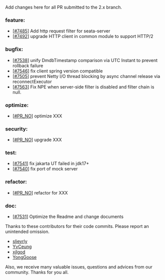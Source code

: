<!--
    Licensed to the Apache Software Foundation (ASF) under one or more
    contributor license agreements.  See the NOTICE file distributed with
    this work for additional information regarding copyright ownership.
    The ASF licenses this file to You under the Apache License, Version 2.0
    (the "License"); you may not use this file except in compliance with
    the License.  You may obtain a copy of the License at

    http://www.apache.org/licenses/LICENSE-2.0
    
    Unless required by applicable law or agreed to in writing, software
    distributed under the License is distributed on an "AS IS" BASIS,
    WITHOUT WARRANTIES OR CONDITIONS OF ANY KIND, either express or implied.
    See the License for the specific language governing permissions and
    limitations under the License.
-->
Add changes here for all PR submitted to the 2.x branch.

<!-- Please add the `changes` to the following location(feature/bugfix/optimize/test) based on the type of PR -->

### feature:

- [[#7485](https://github.com/apache/incubator-seata/pull/7485)] Add http request filter for seata-server
- [[#7492](https://github.com/apache/incubator-seata/pull/7492)] upgrade HTTP client in common module to support HTTP/2


### bugfix:

- [[#7538](https://github.com/apache/incubator-seata/pull/7538)] unify DmdbTimestamp comparison via UTC Instant to prevent rollback failure
- [[#7546](https://github.com/seata/seata/pull/7546)] fix client spring version compatible
- [[#7505](https://github.com/apache/incubator-seata/pull/7505)] prevent Netty I/O thread blocking by async channel release via reconnectExecutor
- [[#7563](https://github.com/apache/incubator-seata/pull/7563)] Fix NPE when server-side filter is disabled and filter chain is null.


### optimize:

- [[#PR_NO](https://github.com/seata/seata/pull/PR_NO)] optimize XXX

### security:

- [[#PR_NO](https://github.com/seata/seata/pull/PR_NO)] upgrade XXX


### test:

- [[#7541](https://github.com/seata/seata/pull/7541)] fix jakarta UT failed in jdk17+
- [[#7540](https://github.com/seata/seata/pull/7540)] fix port of mock server


### refactor:

- [[#PR_NO](https://github.com/seata/seata/pull/PR_NO)] refactor for XXX


### doc:

- [[#7531](https://github.com/seata/seata/pull/7531)] Optimize the Readme and change documents


Thanks to these contributors for their code commits. Please report an unintended omission.

<!-- Please make sure your Github ID is in the list below -->

- [slievrly](https://github.com/slievrly)
- [YvCeung](https://github.com/YvCeung)
- [xjlgod](https://github.com/xjlgod)
- [YongGoose](https://github.com/YongGoose)


Also, we receive many valuable issues, questions and advices from our community. Thanks for you all.
